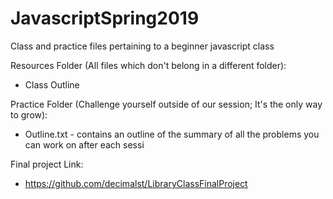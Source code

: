 # JavascriptSpring2019
Class and practice files pertaining to a beginner javascript class

Resources Folder (All files which don't belong in a different folder):
  - Class Outline


Practice Folder (Challenge yourself outside of our session; It's the only way to grow):
  - Outline.txt - contains an outline of the summary of all the problems you can work on after each sessi
  
Final project Link:  
  - https://github.com/decimalst/LibraryClassFinalProject

